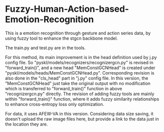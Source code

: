 # Fuzzy-Human-Action-based-Emotion-Recognition

This is a emotion recognition through gesture and action series data, by using fuzzy tool to enhance the stgcn backbone model.

The train.py and test.py are in the tools.

For this method, its main improvement is in the head definition used by j.py config file. So "pyskl/models/recognizers/recognizergcn.py" is revised in "forward_train()", and a new head "MemConstGCNHead" is created under "pyskl/models/heads/MemConstGCNHead.py". Corresponding revision is also done in the "cls_head" part in "j.py" config file.
In this version, the "MemConstGCNHead" just take the original output with no modification which is transferred to "forward_train()" function in above "recognizergcn.py" directly. The revision of adding fuzzy tools are mainly within "forward_train()" function, where it adds fuzzy similarity relationships to enhance cross-entropy loss only optimization.

For data, it uses AFEW-VA in this version. Considering data size saving, it doesn't upload the raw image files here, but provide a link to the data just in the location they are.

